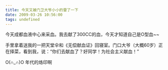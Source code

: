 ```yaml
---
title: 今天又被门卫大爷小小的雷了一下
date: 2009-03-26 10:56:00
tags: undefined
---
```

今天成都血液中心来采血。我去献了300CC的血，今天才知道自己是O型血~~

手里拿着送我的一把天堂伞和《无偿献血证》回寝室。门口大爷（大概60岁）正在择菜，看到我，说：“你们去献血了？好同学！为社会主义献血！”

O(∩_∩)O 年代的烙印啊



